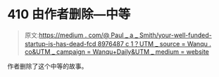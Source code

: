# 410 由作者删除—中等

> 原文:[https://medium . com/@ Paul _ a _ Smith/your-well-funded-startup-is-has-dead-fcd 8976487 c 1？UTM _ source = Wanqu . co&UTM _ campaign = Wanqu+Daily&UTM _ medium = website](https://medium.com/@paul_a_smith/your-well-funded-startup-is-already-dead-fcd8976487c1?utm_source=wanqu.co&utm_campaign=Wanqu+Daily&utm_medium=website)

作者删除了这个中等的故事。